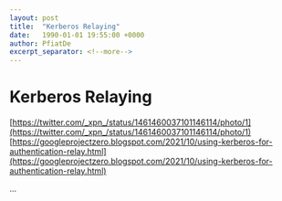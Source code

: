 ```yaml
---
layout: post
title:  "Kerberos Relaying"
date:   1990-01-01 19:55:00 +0000
author: PfiatDe
excerpt_separator: <!--more-->
---
```


# Kerberos Relaying
[https://twitter.com/_xpn_/status/1461460037101146114/photo/1](https://twitter.com/_xpn_/status/1461460037101146114/photo/1)
[https://googleprojectzero.blogspot.com/2021/10/using-kerberos-for-authentication-relay.html](https://googleprojectzero.blogspot.com/2021/10/using-kerberos-for-authentication-relay.html)

...
<!--more-->
